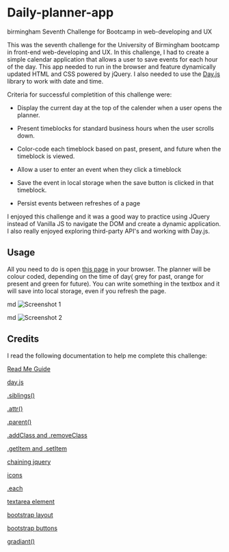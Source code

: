# Daily-planner-app
birmingham
Seventh Challenge for Bootcamp in web-developing and UX

This was the seventh challenge for the University of Birmingham bootcamp in front-end web-developing and UX. In this challenge, I had to create a simple calendar application that allows a user to save events for each hour of the day. This app needed to run in the browser and feature dynamically updated HTML and CSS powered by jQuery. I also needed to use the [Day.js](https://day.js.org/docs/en/display/format) library to work with date and time.


Criteria for successful completition of this challenge were:

* Display the current day at the top of the calender when a user opens the planner.
 
* Present timeblocks for standard business hours when the user scrolls down.
 
* Color-code each timeblock based on past, present, and future when the timeblock is viewed.
 
* Allow a user to enter an event when they click a timeblock

* Save the event in local storage when the save button is clicked in that timeblock.

* Persist events between refreshes of a page

I enjoyed this challenge and it was a good way to practice using JQuery instead of Vanilla JS to navigate the DOM and create a dynamic application. I also really enjoyed exploring third-party API's and working with Day.js. 



## Usage

 All you need to do is open [this page](https://chantalcassinijones.github.io/daily-planner-app/) in your browser. The planner will be colour coded, depending on the time of day( grey for past, orange for present and green for future). You can write something in the textbox and it will save into local storage, even if you refresh the page. 

md
    ![Screenshot 1](./assets/screenshot/Screenshot%202023-12-18%20233521.png)

md
    ![Screenshot 2](./assets/screenshot/Screenshot%202023-12-19%20002005.png)
   


## Credits

I read the following documentation to help me complete this challenge: 

[Read Me Guide](https://coding-boot-camp.github.io/full-stack/github/professional-readme-guide)

[day.js](https://day.js.org/docs/en/display/format)

[.siblings()](https://api.jquery.com/siblings/)

[.attr()](https://api.jquery.com/attr/)

[.parent()](https://api.jquery.com/parent/)

[.addClass and .removeClass](https://www.tutorialrepublic.com/jquery-tutorial/jquery-add-and-remove-css-classes.php)

[.getItem and .setItem](https://stackoverflow.com/questions/40791207/setting-and-getting-localstorage-with-jquery)


[chaining jquery](https://www.tutorialrepublic.com/jquery-tutorial/jquery-chaining.php)

[icons](https://fontawesome.com/v5/icons/save?f=classic&s=solid)

[.each](https://api.jquery.com/each/)

[textarea element](https://developer.mozilla.org/en-US/docs/Web/HTML/Element/textarea)

[bootstrap layout](https://getbootstrap.com/docs/5.3/layout/columns/#horizontal-alignment)

[bootstrap buttons](https://getbootstrap.com/docs/5.3/components/buttons/)

[gradiant()](https://cssgradient.io/)
